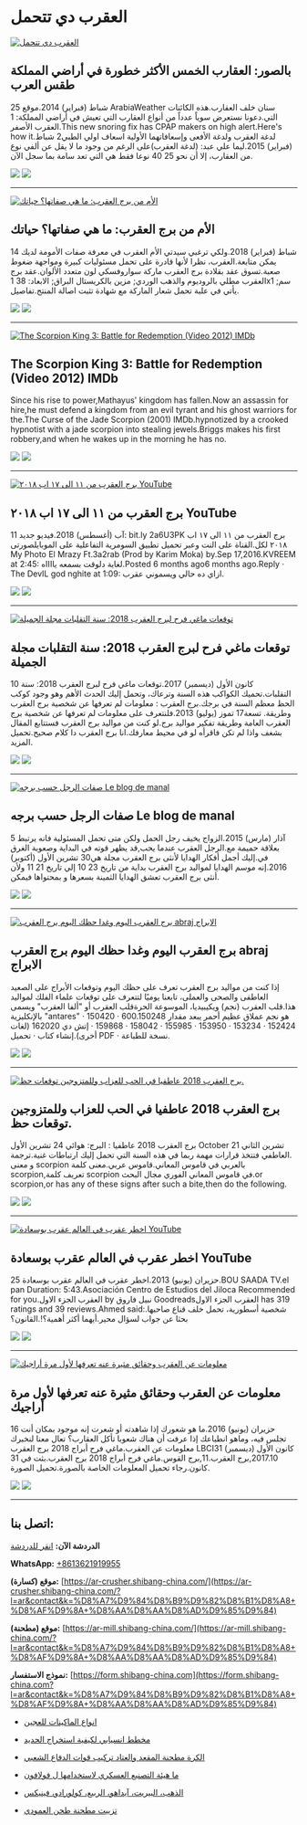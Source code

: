 # العقرب دي تتحمل

<a href="https://swt.shibang-china.com/?l=ar&img&k=%D8%A7%D9%84%D8%B9%D9%82%D8%B1%D8%A8+%D8%AF%D9%8A+%D8%AA%D8%AA%D8%AD%D9%85%D9%84" target="_blank">![العقرب دي تتحمل](http://static.shibang-china.com/all-800x300/972.jpg)</a>

## بالصور: العقارب الخمس الأكثر خطورة في أراضي المملكة طقس العرب
25 شباط (فبراير) 2014.موقع ArabiaWeather سنان خلف العقارب.هذه الكائنات التي.دعونا نستعرض سوياً عدداً من أنواع العقارب التي تعيش في أراضي المملكة: 1 العقرب الأصفر.This new snoring fix has CPAP makers on high alert.Here&#39;s how it.لدغة العقرب ولدغة الأفعى وإسعافاتهما الأولية اسعاف اولي الطبي2 شباط (فبراير) 2015.ليما علي عبد: (لدغة العقرب)على الرغم من وجود ما ﻻ يقل عن ألفي نوع من العقارب، إلا أن نحو 25 40 نوعا فقط هي التي تعد سامة بما سجل الآن.


<a href="https://whatsapp.shibangsoft.com/WhatsApp.php" target="_blank" title="WhatsApp">![](http://static.shibang-china.com/icon/whatsapp.png)</a> <a href="https://swt.shibang-china.com/?l=ar&icon&k=%D8%A7%D9%84%D8%B9%D9%82%D8%B1%D8%A8+%D8%AF%D9%8A+%D8%AA%D8%AA%D8%AD%D9%85%D9%84" target="_blank">![](http://static.shibang-china.com/icon/chat-ar.png)</a>

---

<a href="https://swt.shibang-china.com/?l=ar&img&k=%D8%A7%D9%84%D8%B9%D9%82%D8%B1%D8%A8+%D8%AF%D9%8A+%D8%AA%D8%AA%D8%AD%D9%85%D9%84" target="_blank">![الأم من برج العقرب: ما هي صفاتها؟ حياتك](http://static.shibang-china.com/all-800x300/1518.jpg)</a>

## الأم من برج العقرب: ما هي صفاتها؟ حياتك
14 شباط (فبراير) 2018.ولكي ترغبي سيدتي الأم العقرب في معرفة صفات الأمومة لديك يمكن متابعة.العقرب، نظرا لأنها قادرة على تحمل مسئوليات كبيرة ومواجهة ضغوط صعبة.تسوق عقد بقلادة برج العقرب ماركة سواروفسكي لون متعدد الألوان.عقد برج العقرب مطلي بالروديوم والذهب الوردي; مزين بالكريستال البراق; الابعاد: 38 1x1 سم; يأتي في علبة تحمل شعار الماركة مع شهادة تثبت اصالة المنتج.تفاصيل.


<a href="https://whatsapp.shibangsoft.com/WhatsApp.php" target="_blank" title="WhatsApp">![](http://static.shibang-china.com/icon/whatsapp.png)</a> <a href="https://swt.shibang-china.com/?l=ar&icon&k=%D8%A7%D9%84%D8%B9%D9%82%D8%B1%D8%A8+%D8%AF%D9%8A+%D8%AA%D8%AA%D8%AD%D9%85%D9%84" target="_blank">![](http://static.shibang-china.com/icon/chat-ar.png)</a>

---

<a href="https://swt.shibang-china.com/?l=ar&img&k=%D8%A7%D9%84%D8%B9%D9%82%D8%B1%D8%A8+%D8%AF%D9%8A+%D8%AA%D8%AA%D8%AD%D9%85%D9%84" target="_blank">![The Scorpion King 3: Battle for Redemption (Video 2012) IMDb](http://static.shibang-china.com/all-800x300/525.jpg)</a>

## The Scorpion King 3: Battle for Redemption (Video 2012) IMDb
Since his rise to power,Mathayus&#39; kingdom has fallen.Now an assassin for hire,he must defend a kingdom from an evil tyrant and his ghost warriors for the.The Curse of the Jade Scorpion (2001) IMDb.hypnotized by a crooked hypnotist with a jade scorpion into stealing jewels.Briggs makes his first robbery,and when he wakes up in the morning he has no.


<a href="https://whatsapp.shibangsoft.com/WhatsApp.php" target="_blank" title="WhatsApp">![](http://static.shibang-china.com/icon/whatsapp.png)</a> <a href="https://swt.shibang-china.com/?l=ar&icon&k=%D8%A7%D9%84%D8%B9%D9%82%D8%B1%D8%A8+%D8%AF%D9%8A+%D8%AA%D8%AA%D8%AD%D9%85%D9%84" target="_blank">![](http://static.shibang-china.com/icon/chat-ar.png)</a>

---

<a href="https://swt.shibang-china.com/?l=ar&img&k=%D8%A7%D9%84%D8%B9%D9%82%D8%B1%D8%A8+%D8%AF%D9%8A+%D8%AA%D8%AA%D8%AD%D9%85%D9%84" target="_blank">![برج العقرب من ١١ الى ١٧ اب ٢٠١٨ YouTube](http://static.shibang-china.com/all-800x300/960.jpg)</a>

## برج العقرب من ١١ الى ١٧ اب ٢٠١٨ YouTube
11 آب (أغسطس) 2018.فيديو جديد: bit.ly 2a6U3PK برج العقرب من ١١ الى ١٧ اب ٢٠١٨ لكل.القناة على النت وعبر تحميل تطبيق السومرية التفاعلية على الموبايلصورتى My Photo El Mrazy Ft.3a2rab (Prod by Karim Moka) by.Sep 17,2016.KVREEM at 2:45: لغاية دلوقت بسمعه يااااه.Posted 6 months ago6 months ago.Reply &middot; The DevIL god nghite at 1:09: ازاي ده حالي ويسموني عقرب.


<a href="https://whatsapp.shibangsoft.com/WhatsApp.php" target="_blank" title="WhatsApp">![](http://static.shibang-china.com/icon/whatsapp.png)</a> <a href="https://swt.shibang-china.com/?l=ar&icon&k=%D8%A7%D9%84%D8%B9%D9%82%D8%B1%D8%A8+%D8%AF%D9%8A+%D8%AA%D8%AA%D8%AD%D9%85%D9%84" target="_blank">![](http://static.shibang-china.com/icon/chat-ar.png)</a>

---

<a href="https://swt.shibang-china.com/?l=ar&img&k=%D8%A7%D9%84%D8%B9%D9%82%D8%B1%D8%A8+%D8%AF%D9%8A+%D8%AA%D8%AA%D8%AD%D9%85%D9%84" target="_blank">![توقعات ماغي فرح لبرج العقرب 2018: سنة التقلبات مجلة الجميلة](http://static.shibang-china.com/all-800x300/1363.jpg)</a>

## توقعات ماغي فرح لبرج العقرب 2018: سنة التقلبات مجلة الجميلة
10 كانون الأول (ديسمبر) 2017.توقعات ماغي فرح لبرج العقرب 2018: سنة التقلبات.تحميك الكواكب هذه السنة وترعاك، وتحمل إليك الحدث الأهم وهو وجود كوكب الحظ معظم السنة في برجك.برج العقرب : معلومات لم تعرفها عن شخصية برج العقرب وطريقة. تسعة17 تموز (يوليو) 2013.فلنتعرف على معلومات لم تعرفها عن شخصية برج العقرب العامة وطريقة تفكير مواليد برج.لو كنت من مواليد برج العقرب فستتابع المقال بشغف واذا لم تكن فاقرأه لو في محيط معارفك.انا برج العقرب دا كلام صحيح.تحميل المزيد.


<a href="https://whatsapp.shibangsoft.com/WhatsApp.php" target="_blank" title="WhatsApp">![](http://static.shibang-china.com/icon/whatsapp.png)</a> <a href="https://swt.shibang-china.com/?l=ar&icon&k=%D8%A7%D9%84%D8%B9%D9%82%D8%B1%D8%A8+%D8%AF%D9%8A+%D8%AA%D8%AA%D8%AD%D9%85%D9%84" target="_blank">![](http://static.shibang-china.com/icon/chat-ar.png)</a>

---

<a href="https://swt.shibang-china.com/?l=ar&img&k=%D8%A7%D9%84%D8%B9%D9%82%D8%B1%D8%A8+%D8%AF%D9%8A+%D8%AA%D8%AA%D8%AD%D9%85%D9%84" target="_blank">![صفات الرجل حسب برجه Le blog de manal](http://static.shibang-china.com/all-800x300/609.jpg)</a>

## صفات الرجل حسب برجه Le blog de manal
5 آذار (مارس) 2015.الزواج يخيف رجل الحمل ولكن متى تحمل المسئولية فانه يرتبط بعلاقة حميمة مع.الرجل العقرب عندما يحب,قد يظهر قوته في البداية وصعوبة الغرق في.إليك أجمل أفكار الهدايا لأنثى برج العقرب مجلة هي30 تشرين الأول (أكتوبر) 2016.إنه موسم الهدايا لمواليد برج العقرب بداية من تاريخ 23 10 إلي تاريخ 21 11 ولأن أنثى برج العقرب تعشق الهدايا الثمينة بسعرها و بمحتواها فيمكن.


<a href="https://whatsapp.shibangsoft.com/WhatsApp.php" target="_blank" title="WhatsApp">![](http://static.shibang-china.com/icon/whatsapp.png)</a> <a href="https://swt.shibang-china.com/?l=ar&icon&k=%D8%A7%D9%84%D8%B9%D9%82%D8%B1%D8%A8+%D8%AF%D9%8A+%D8%AA%D8%AA%D8%AD%D9%85%D9%84" target="_blank">![](http://static.shibang-china.com/icon/chat-ar.png)</a>

---

<a href="https://swt.shibang-china.com/?l=ar&img&k=%D8%A7%D9%84%D8%B9%D9%82%D8%B1%D8%A8+%D8%AF%D9%8A+%D8%AA%D8%AA%D8%AD%D9%85%D9%84" target="_blank">![برج العقرب اليوم وغدا حظك اليوم برج العقرب abraj الابراج](http://static.shibang-china.com/all-800x300/348.jpg)</a>

## برج العقرب اليوم وغدا حظك اليوم برج العقرب abraj الابراج
إذا كنت من مواليد برج العقرب تعرف على حظك اليوم وتوقعات الأبراج على الصعيد العاطفى والصحى والعملى، تابعنا يوميًا لتتعرف على توقعات علماء الفلك لمواليد هذا.قلب العقرب (نجم) ويكيبيديا، الموسوعة الحرةقلب العقرب أو &quot;ألفا العقرب&quot; ويسمى بالإنكليزية &quot;antares&quot; هو نجم عملاق عظيم أحمر يبعد مقدار 600.150248 &middot; 150420 &middot; 152424 &middot; 153234 &middot; 153950 &middot; 155985 &middot; 158042 &middot; 159868 &middot; إتش دي 162020 (لغات أخرى).إنشاء كتاب &middot; تحميل PDF &middot; نسخة للطباعة.


<a href="https://whatsapp.shibangsoft.com/WhatsApp.php" target="_blank" title="WhatsApp">![](http://static.shibang-china.com/icon/whatsapp.png)</a> <a href="https://swt.shibang-china.com/?l=ar&icon&k=%D8%A7%D9%84%D8%B9%D9%82%D8%B1%D8%A8+%D8%AF%D9%8A+%D8%AA%D8%AA%D8%AD%D9%85%D9%84" target="_blank">![](http://static.shibang-china.com/icon/chat-ar.png)</a>

---

<a href="https://swt.shibang-china.com/?l=ar&img&k=%D8%A7%D9%84%D8%B9%D9%82%D8%B1%D8%A8+%D8%AF%D9%8A+%D8%AA%D8%AA%D8%AD%D9%85%D9%84" target="_blank">![برج العقرب 2018 عاطفيا في الحب للعزاب وللمتزوجين توقعات حظ.](http://static.shibang-china.com/all-800x300/1517.jpg)</a>

## برج العقرب 2018 عاطفيا في الحب للعزاب وللمتزوجين توقعات حظ.
برج العقرب 2018 عاطفيا : البرج: هوائي 24 تشرين الأول October 21 تشرين الثاني .العاطفي فتتخذ قرارات مهمة ربما في هذه السنة التي تحمل إليك ارتباطات غنية.ترجمة و معنى scorpion بالعربي في قاموس المعاني.قاموس عربي.معنى كلمة scorpion,تعريف كلمة scorpion في قاموس المعاني الفوري مجال البحث.or scorpion,or has any of these signs after such a bite,then do the following.


<a href="https://whatsapp.shibangsoft.com/WhatsApp.php" target="_blank" title="WhatsApp">![](http://static.shibang-china.com/icon/whatsapp.png)</a> <a href="https://swt.shibang-china.com/?l=ar&icon&k=%D8%A7%D9%84%D8%B9%D9%82%D8%B1%D8%A8+%D8%AF%D9%8A+%D8%AA%D8%AA%D8%AD%D9%85%D9%84" target="_blank">![](http://static.shibang-china.com/icon/chat-ar.png)</a>

---

<a href="https://swt.shibang-china.com/?l=ar&img&k=%D8%A7%D9%84%D8%B9%D9%82%D8%B1%D8%A8+%D8%AF%D9%8A+%D8%AA%D8%AA%D8%AD%D9%85%D9%84" target="_blank">![اخطر عقرب في العالم عقرب بوسعادة YouTube](http://static.shibang-china.com/all-800x300/1151.jpg)</a>

## اخطر عقرب في العالم عقرب بوسعادة YouTube
25 حزيران (يونيو) 2013.اخطر عقرب في العالم عقرب بوسعادة.BOU SAADA TV.el pan Duration: 5:43.Asociación Centro de Estudios del Jiloca Recommended for you.العقرب الجزء الاول by نبيل فاروق Goodreadsالعقرب الجزء الاول has 319 ratings and 39 reviews.Ahmed said:.شخصية أسطورية، تحمل خلف قناع صاحبها بحثا عن جواب لسؤال محير.أيهما أكثر أهمية؟!.القانون؟


<a href="https://whatsapp.shibangsoft.com/WhatsApp.php" target="_blank" title="WhatsApp">![](http://static.shibang-china.com/icon/whatsapp.png)</a> <a href="https://swt.shibang-china.com/?l=ar&icon&k=%D8%A7%D9%84%D8%B9%D9%82%D8%B1%D8%A8+%D8%AF%D9%8A+%D8%AA%D8%AA%D8%AD%D9%85%D9%84" target="_blank">![](http://static.shibang-china.com/icon/chat-ar.png)</a>

---

<a href="https://swt.shibang-china.com/?l=ar&img&k=%D8%A7%D9%84%D8%B9%D9%82%D8%B1%D8%A8+%D8%AF%D9%8A+%D8%AA%D8%AA%D8%AD%D9%85%D9%84" target="_blank">![معلومات عن العقرب وحقائق مثيرة عنه تعرفها لأول مرة أراجيك](http://static.shibang-china.com/all-800x300/1454.jpg)</a>

## معلومات عن العقرب وحقائق مثيرة عنه تعرفها لأول مرة أراجيك
16 حزيران (يونيو) 2016.ما هو شعورك إذا شاهدته أو شعرت إنه موجود بمكان أنت تجلس فيه، وماهو انطباعك إذا عرفت أن هناك شعوبا تأكل العقارب؟ تعال معنا لنخبرك معلومات عن العقرب.ماغي فرح أبراج 2018 برج العقرب LBCI31 كانون الأول (ديسمبر) 2017.10,برج العقرب.11,برج القوس.ماغي فرح أبراج 2018 برج العقرب.بثت في 31 كانون.رجاء تحميل المعلومات الخاصة بالصورة.تحميل الصورة.


<a href="https://whatsapp.shibangsoft.com/WhatsApp.php" target="_blank" title="WhatsApp">![](http://static.shibang-china.com/icon/whatsapp.png)</a> <a href="https://swt.shibang-china.com/?l=ar&icon&k=%D8%A7%D9%84%D8%B9%D9%82%D8%B1%D8%A8+%D8%AF%D9%8A+%D8%AA%D8%AA%D8%AD%D9%85%D9%84" target="_blank">![](http://static.shibang-china.com/icon/chat-ar.png)</a>

---
## اتصل بنا:

**الدردشة الآن:** [انقر للدردشة](https://swt.shibang-china.com?l=ar&contact&k=%D8%A7%D9%84%D8%B9%D9%82%D8%B1%D8%A8+%D8%AF%D9%8A+%D8%AA%D8%AA%D8%AD%D9%85%D9%84)

**WhatsApp:**  [+8613621919955](https://whatsapp.shibangsoft.com/WhatsApp.php)

**موقع (كسارة):** [https://ar-crusher.shibang-china.com/](https://ar-crusher.shibang-china.com/?l=ar&contact&k=%D8%A7%D9%84%D8%B9%D9%82%D8%B1%D8%A8+%D8%AF%D9%8A+%D8%AA%D8%AA%D8%AD%D9%85%D9%84)

**موقع (مطحنة):** [https://ar-mill.shibang-china.com/](https://ar-mill.shibang-china.com/?l=ar&contact&k=%D8%A7%D9%84%D8%B9%D9%82%D8%B1%D8%A8+%D8%AF%D9%8A+%D8%AA%D8%AA%D8%AD%D9%85%D9%84)

**نموذج الاستفسار:** [https://form.shibang-china.com](https://form.shibang-china.com?l=ar&contact&k=%D8%A7%D9%84%D8%B9%D9%82%D8%B1%D8%A8+%D8%AF%D9%8A+%D8%AA%D8%AA%D8%AD%D9%85%D9%84)

* [انواع الماكينات للعجين](../34/%D8%A7%D9%86%D9%88%D8%A7%D8%B9%20%D8%A7%D9%84%D9%85%D8%A7%D9%83%D9%8A%D9%86%D8%A7%D8%AA%20%D9%84%D9%84%D8%B9%D8%AC%D9%8A%D9%86.md)

* [مخطط انسيابي لكيفية استخراج الحديد](../31/%D9%85%D8%AE%D8%B7%D8%B7%20%D8%A7%D9%86%D8%B3%D9%8A%D8%A7%D8%A8%D9%8A%20%D9%84%D9%83%D9%8A%D9%81%D9%8A%D8%A9%20%D8%A7%D8%B3%D8%AA%D8%AE%D8%B1%D8%A7%D8%AC%20%D8%A7%D9%84%D8%AD%D8%AF%D9%8A%D8%AF.md)

* [الكرة مطحنة المقعد والعتاد تركيب قوات الدفاع الشعبي](../33/%D8%A7%D9%84%D9%83%D8%B1%D8%A9%20%D9%85%D8%B7%D8%AD%D9%86%D8%A9%20%D8%A7%D9%84%D9%85%D9%82%D8%B9%D8%AF%20%D9%88%D8%A7%D9%84%D8%B9%D8%AA%D8%A7%D8%AF%20%D8%AA%D8%B1%D9%83%D9%8A%D8%A8%20%D9%82%D9%88%D8%A7%D8%AA%20%D8%A7%D9%84%D8%AF%D9%81%D8%A7%D8%B9%20%D8%A7%D9%84%D8%B4%D8%B9%D8%A8%D9%8A.md)

* [ما هيئة التصنيع العسكري لاستخدامها ل فولافون](../33/%D9%85%D8%A7%20%D9%87%D9%8A%D8%A6%D8%A9%20%D8%A7%D9%84%D8%AA%D8%B5%D9%86%D9%8A%D8%B9%20%D8%A7%D9%84%D8%B9%D8%B3%D9%83%D8%B1%D9%8A%20%D9%84%D8%A7%D8%B3%D8%AA%D8%AE%D8%AF%D8%A7%D9%85%D9%87%D8%A7%20%D9%84%20%D9%81%D9%88%D9%84%D8%A7%D9%81%D9%88%D9%86.md)

* [الذهب، البيريت، آيداهو، الربيع، كولورادو، فينيكس](../34/%D8%A7%D9%84%D8%B0%D9%87%D8%A8%D8%8C%20%D8%A7%D9%84%D8%A8%D9%8A%D8%B1%D9%8A%D8%AA%D8%8C%20%D8%A2%D9%8A%D8%AF%D8%A7%D9%87%D9%88%D8%8C%20%D8%A7%D9%84%D8%B1%D8%A8%D9%8A%D8%B9%D8%8C%20%D9%83%D9%88%D9%84%D9%88%D8%B1%D8%A7%D8%AF%D9%88%D8%8C%20%D9%81%D9%8A%D9%86%D9%8A%D9%83%D8%B3.md)

* [تزييت مطحنة طحن العمودي](../33/%D8%AA%D8%B2%D9%8A%D9%8A%D8%AA%20%D9%85%D8%B7%D8%AD%D9%86%D8%A9%20%D8%B7%D8%AD%D9%86%20%D8%A7%D9%84%D8%B9%D9%85%D9%88%D8%AF%D9%8A.md)